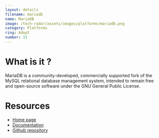 ```yaml
---
layout: details
filename: mariadb 
name: MariaDB
image: /tech-radar/assets/images/platforms/mariadb.png
category: Platforms
ring: Adopt
number: 31
---
```


# What is it ?
MariaDB is a community-developed, commercially supported fork of the MySQL relational database management system, intended to remain free and open-source software under the GNU General Public License.



# Resources
- [Home page](https://mariadb.org/)
- [Documentation](https://mariadb.org/documentation/)
- [Github repository](https://github.com/mariadb)

